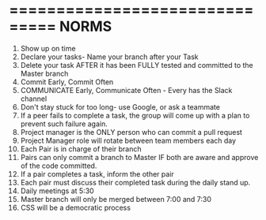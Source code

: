 ===============================
NORMS
===============================

1. Show up on time
2. Declare your tasks- Name your branch after your Task
3. Delete your task AFTER it has been FULLY tested and committed to the Master branch
4. Commit Early, Commit Often
5. COMMUNICATE Early, Communicate Often - Every has the Slack channel
6. Don't stay stuck for too long- use Google, or ask a teammate
7. If a peer fails to complete a task, the group will come up with a plan to prevent such failure again.
8. Project manager is the ONLY person who can commit a pull request
9. Project Manager role will rotate between team members each day
10. Each Pair is in charge of their branch
11. Pairs can only commit a branch to Master IF both are aware and approve of the code committed.
12. If a pair completes a task, inform the other pair
13. Each pair must discuss their completed task during the daily stand up.
14. Daily meetings at 5:30
15. Master branch will only be merged between 7:00 and 7:30
16. CSS will be a democratic process
